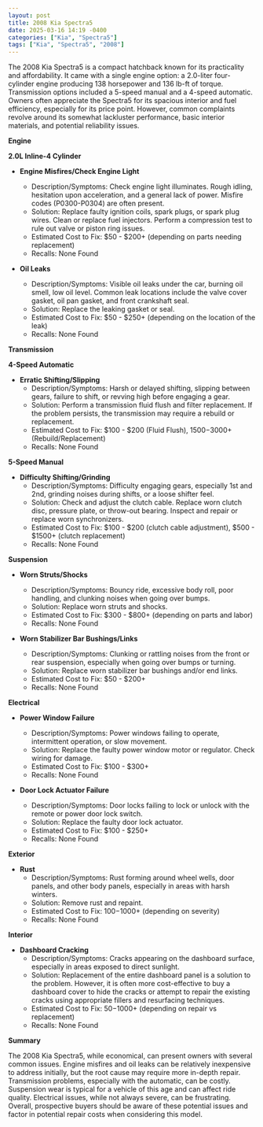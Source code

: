 ```yaml
---
layout: post
title: 2008 Kia Spectra5
date: 2025-03-16 14:19 -0400
categories: ["Kia", "Spectra5"]
tags: ["Kia", "Spectra5", "2008"]
---
```

The 2008 Kia Spectra5 is a compact hatchback known for its practicality and affordability. It came with a single engine option: a 2.0-liter four-cylinder engine producing 138 horsepower and 136 lb-ft of torque. Transmission options included a 5-speed manual and a 4-speed automatic. Owners often appreciate the Spectra5 for its spacious interior and fuel efficiency, especially for its price point. However, common complaints revolve around its somewhat lackluster performance, basic interior materials, and potential reliability issues.

**Engine**

**2.0L Inline-4 Cylinder**

*   **Engine Misfires/Check Engine Light**
    *   Description/Symptoms: Check engine light illuminates. Rough idling, hesitation upon acceleration, and a general lack of power. Misfire codes (P0300-P0304) are often present.
    *   Solution: Replace faulty ignition coils, spark plugs, or spark plug wires. Clean or replace fuel injectors. Perform a compression test to rule out valve or piston ring issues.
    *   Estimated Cost to Fix: $50 - $200+ (depending on parts needing replacement)
    *   Recalls: None Found

*   **Oil Leaks**
    *   Description/Symptoms: Visible oil leaks under the car, burning oil smell, low oil level. Common leak locations include the valve cover gasket, oil pan gasket, and front crankshaft seal.
    *   Solution: Replace the leaking gasket or seal.
    *   Estimated Cost to Fix: $50 - $250+ (depending on the location of the leak)
    *   Recalls: None Found

**Transmission**

**4-Speed Automatic**

*   **Erratic Shifting/Slipping**
    *   Description/Symptoms: Harsh or delayed shifting, slipping between gears, failure to shift, or revving high before engaging a gear.
    *   Solution: Perform a transmission fluid flush and filter replacement. If the problem persists, the transmission may require a rebuild or replacement.
    *   Estimated Cost to Fix: $100 - $200 (Fluid Flush), $1500-$3000+ (Rebuild/Replacement)
    *   Recalls: None Found

**5-Speed Manual**

*   **Difficulty Shifting/Grinding**
    *   Description/Symptoms: Difficulty engaging gears, especially 1st and 2nd, grinding noises during shifts, or a loose shifter feel.
    *   Solution: Check and adjust the clutch cable. Replace worn clutch disc, pressure plate, or throw-out bearing. Inspect and repair or replace worn synchronizers.
    *   Estimated Cost to Fix: $100 - $200 (clutch cable adjustment), $500 - $1500+ (clutch replacement)
    *   Recalls: None Found

**Suspension**

*   **Worn Struts/Shocks**
    *   Description/Symptoms: Bouncy ride, excessive body roll, poor handling, and clunking noises when going over bumps.
    *   Solution: Replace worn struts and shocks.
    *   Estimated Cost to Fix: $300 - $800+ (depending on parts and labor)
    *   Recalls: None Found

*   **Worn Stabilizer Bar Bushings/Links**
    *   Description/Symptoms: Clunking or rattling noises from the front or rear suspension, especially when going over bumps or turning.
    *   Solution: Replace worn stabilizer bar bushings and/or end links.
    *   Estimated Cost to Fix: $50 - $200+
    *   Recalls: None Found

**Electrical**

*   **Power Window Failure**
    *   Description/Symptoms: Power windows failing to operate, intermittent operation, or slow movement.
    *   Solution: Replace the faulty power window motor or regulator. Check wiring for damage.
    *   Estimated Cost to Fix: $100 - $300+
    *   Recalls: None Found

*   **Door Lock Actuator Failure**
    *   Description/Symptoms: Door locks failing to lock or unlock with the remote or power door lock switch.
    *   Solution: Replace the faulty door lock actuator.
    *   Estimated Cost to Fix: $100 - $250+
    *   Recalls: None Found

**Exterior**

*   **Rust**
    *   Description/Symptoms: Rust forming around wheel wells, door panels, and other body panels, especially in areas with harsh winters.
    *   Solution: Remove rust and repaint.
    *   Estimated Cost to Fix: $100-$1000+ (depending on severity)
    *   Recalls: None Found

**Interior**

*   **Dashboard Cracking**
    *   Description/Symptoms: Cracks appearing on the dashboard surface, especially in areas exposed to direct sunlight.
    *   Solution: Replacement of the entire dashboard panel is a solution to the problem. However, it is often more cost-effective to buy a dashboard cover to hide the cracks or attempt to repair the existing cracks using appropriate fillers and resurfacing techniques.
    *   Estimated Cost to Fix: $50-$1000+ (depending on repair vs replacement)
    *   Recalls: None Found

**Summary**

The 2008 Kia Spectra5, while economical, can present owners with several common issues. Engine misfires and oil leaks can be relatively inexpensive to address initially, but the root cause may require more in-depth repair. Transmission problems, especially with the automatic, can be costly. Suspension wear is typical for a vehicle of this age and can affect ride quality. Electrical issues, while not always severe, can be frustrating. Overall, prospective buyers should be aware of these potential issues and factor in potential repair costs when considering this model.

